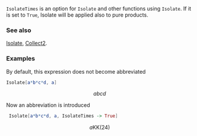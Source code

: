 `IsolateTimes` is an option for `Isolate` and other functions using `Isolate`. If it is set to `True`, Isolate will be applied also to pure products.

### See also

[Isolate](Isolate), [Collect2](Collect2).

### Examples

By default, this expression does not become abbreviated

```mathematica
Isolate[a*b*c*d, a]
```

$$a b c d$$

Now an abbreviation is introduced

```mathematica
 Isolate[a*b*c*d, a, IsolateTimes -> True]
```

$$a \text{KK}(24)$$